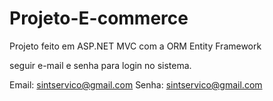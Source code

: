 # Projeto-E-commerce
Projeto feito em ASP.NET MVC com a ORM Entity Framework

seguir e-mail e senha para login no sistema.

Email: sintservico@gmail.com
Senha: sintservico@gmail.com
